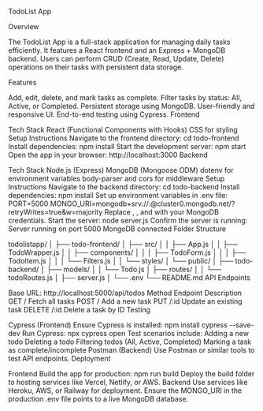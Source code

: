 TodoList App

Overview

The TodoList App is a full-stack application for managing daily tasks efficiently. It features a React frontend and an Express + MongoDB backend. Users can perform CRUD (Create, Read, Update, Delete) operations on their tasks with persistent data storage.

Features

Add, edit, delete, and mark tasks as complete.
Filter tasks by status: All, Active, or Completed.
Persistent storage using MongoDB.
User-friendly and responsive UI.
End-to-end testing using Cypress.
Frontend

Tech Stack
React (Functional Components with Hooks)
CSS for styling
Setup Instructions
Navigate to the frontend directory:
cd todo-frontend
Install dependencies:
npm install
Start the development server:
npm start
Open the app in your browser:
http://localhost:3000
Backend

Tech Stack
Node.js (Express)
MongoDB (Mongoose ODM)
dotenv for environment variables
body-parser and cors for middleware
Setup Instructions
Navigate to the backend directory:
cd todo-backend
Install dependencies:
npm install
Set up environment variables in .env file:
PORT=5000
MONGO_URI=mongodb+srv://<username>:<password>@cluster0.mongodb.net/<dbname>?retryWrites=true&w=majority
Replace <username>, <password>, and <dbname> with your MongoDB credentials.
Start the server:
node server.js
Confirm the server is running:
Server running on port 5000
MongoDB connected
Folder Structure

todolistapp/
│
├── todo-frontend/
│   ├── src/
│   │   ├── App.js
│   │   ├── TodoWrapper.js
│   │   ├── components/
│   │   │   ├── TodoForm.js
│   │   │   ├── TodoItem.js
│   │   │   └── Filters.js
│   │   └── styles/
│   └── public/
│
├── todo-backend/
│   ├── models/
│   │   └── Todo.js
│   ├── routes/
│   │   └── todoRoutes.js
│   ├── server.js
│   └── .env
└── README.md
API Endpoints

Base URL: http://localhost:5000/api/todos
Method	Endpoint	Description
GET	/	Fetch all tasks
POST	/	Add a new task
PUT	/:id	Update an existing task
DELETE	/:id	Delete a task by ID
Testing

Cypress (Frontend)
Ensure Cypress is installed:
npm install cypress --save-dev
Run Cypress:
npx cypress open
Test scenarios include:
Adding a new todo
Deleting a todo
Filtering todos (All, Active, Completed)
Marking a task as complete/incomplete
Postman (Backend)
Use Postman or similar tools to test API endpoints.
Deployment

Frontend
Build the app for production:
npm run build
Deploy the build folder to hosting services like Vercel, Netlify, or AWS.
Backend
Use services like Heroku, AWS, or Railway for deployment.
Ensure the MONGO_URI in the production .env file points to a live MongoDB database.
